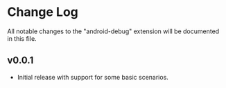 # Change Log

All notable changes to the "android-debug" extension will be documented in this file.

## v0.0.1
- Initial release with support for some basic scenarios.